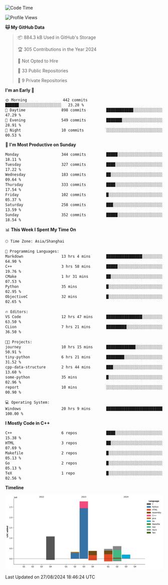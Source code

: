<!--
**Salvely/Salvely** is a ✨ _special_ ✨ repository because its `README.md` (this file) appears on your GitHub profile.

Here are some ideas to get you started:

- 🔭 I’m currently working on ...
- 🌱 I’m currently learning ...
- 👯 I’m looking to collaborate on ...
- 🤔 I’m looking for help with ...
- 💬 Ask me about ...
- 📫 How to reach me: ...
- 😄 Pronouns: ...
- ⚡ Fun fact: ...
-->

<!--START_SECTION:waka-->
![Code Time](http://img.shields.io/badge/Code%20Time-923%20hrs%203%20mins-blue)

![Profile Views](http://img.shields.io/badge/Profile%20Views-9-blue)

**🐱 My GitHub Data** 

> 📦 884.3 kB Used in GitHub's Storage 
 > 
> 🏆 305 Contributions in the Year 2024
 > 
> 🚫 Not Opted to Hire
 > 
> 📜 33 Public Repositories 
 > 
> 🔑 9 Private Repositories 
 > 
**I'm an Early 🐤** 

```text
🌞 Morning                442 commits         ██████░░░░░░░░░░░░░░░░░░░   23.28 % 
🌆 Daytime                898 commits         ████████████░░░░░░░░░░░░░   47.29 % 
🌃 Evening                549 commits         ███████░░░░░░░░░░░░░░░░░░   28.91 % 
🌙 Night                  10 commits          ░░░░░░░░░░░░░░░░░░░░░░░░░   00.53 % 
```
📅 **I'm Most Productive on Sunday** 

```text
Monday                   344 commits         █████░░░░░░░░░░░░░░░░░░░░   18.11 % 
Tuesday                  327 commits         ████░░░░░░░░░░░░░░░░░░░░░   17.22 % 
Wednesday                183 commits         ██░░░░░░░░░░░░░░░░░░░░░░░   09.64 % 
Thursday                 333 commits         ████░░░░░░░░░░░░░░░░░░░░░   17.54 % 
Friday                   102 commits         █░░░░░░░░░░░░░░░░░░░░░░░░   05.37 % 
Saturday                 258 commits         ███░░░░░░░░░░░░░░░░░░░░░░   13.59 % 
Sunday                   352 commits         █████░░░░░░░░░░░░░░░░░░░░   18.54 % 
```


📊 **This Week I Spent My Time On** 

```text
🕑︎ Time Zone: Asia/Shanghai

💬 Programming Languages: 
Markdown                 13 hrs 4 mins       ████████████████░░░░░░░░░   64.90 % 
C++                      3 hrs 58 mins       █████░░░░░░░░░░░░░░░░░░░░   19.76 % 
CMake                    1 hr 31 mins        ██░░░░░░░░░░░░░░░░░░░░░░░   07.53 % 
Python                   35 mins             █░░░░░░░░░░░░░░░░░░░░░░░░   02.95 % 
ObjectiveC               32 mins             █░░░░░░░░░░░░░░░░░░░░░░░░   02.65 % 

🔥 Editors: 
VS Code                  12 hrs 47 mins      ████████████████░░░░░░░░░   63.50 % 
CLion                    7 hrs 21 mins       █████████░░░░░░░░░░░░░░░░   36.50 % 

🐱‍💻 Projects: 
journey                  10 hrs 15 mins      █████████████░░░░░░░░░░░░   50.91 % 
tiny-python              6 hrs 21 mins       ████████░░░░░░░░░░░░░░░░░   31.52 % 
cpp-data-structure       2 hrs 44 mins       ███░░░░░░░░░░░░░░░░░░░░░░   13.60 % 
some-python              35 mins             █░░░░░░░░░░░░░░░░░░░░░░░░   02.96 % 
report                   10 mins             ░░░░░░░░░░░░░░░░░░░░░░░░░   00.90 % 

💻 Operating System: 
Windows                  20 hrs 9 mins       █████████████████████████   100.00 % 
```

**I Mostly Code in C++** 

```text
C++                      6 repos             ████░░░░░░░░░░░░░░░░░░░░░   15.38 % 
HTML                     3 repos             ██░░░░░░░░░░░░░░░░░░░░░░░   07.69 % 
Makefile                 2 repos             █░░░░░░░░░░░░░░░░░░░░░░░░   05.13 % 
Go                       2 repos             █░░░░░░░░░░░░░░░░░░░░░░░░   05.13 % 
TeX                      1 repo              █░░░░░░░░░░░░░░░░░░░░░░░░   02.56 % 
```



**Timeline**

![Lines of Code chart](https://raw.githubusercontent.com/Salvely/Salvely/main/assets/bar_graph.png)


 Last Updated on 27/08/2024 18:46:24 UTC
<!--END_SECTION:waka-->
<!-- ### [![Typing SVG](https://readme-typing-svg.demolab.com?font=JetBrains+Mono&size=22&pause=1000&width=435&height=70&lines=Hi!+I'm+Wen+Gao.+Nice+to+see+you!)](https://git.io/typing-svg)

[![Salvely's GitHub stats](https://github-readme-stats.vercel.app/api?username=Salvely&count_private=true&show_icons=true&theme=buefy&include_all_commits=true)](https://github.com/anuraghazr/github-readme-stats)
[![Top Langs](https://github-readme-stats.vercel.app/api/top-langs/?username=Salvely)](https://github.com/anuraghazr/github-readme-stats)


![Leetcode Stats](https://leetcard.jacoblin.cool/Salvely?theme=wtf&font=Kameron&ext=activity&show_rank=true)

![](https://komarev.com/ghpvc/?username=Salvely)
-->
